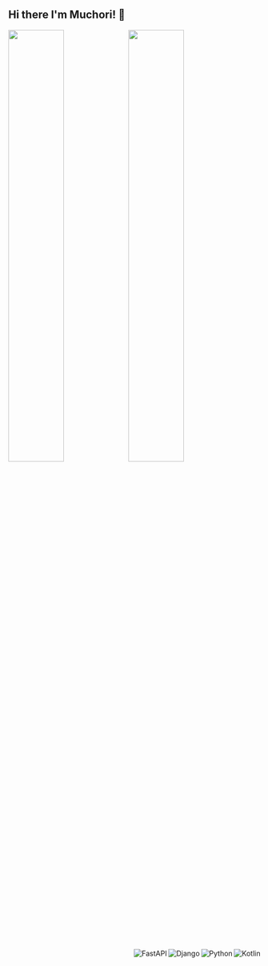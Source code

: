 ## Hi there I'm Muchori! 👋

<img align="left" width="47%" src="https://github-readme-stats.vercel.app/api?username=anuraghazra&show_icons=true&theme=radical"/>
<img  width="47%" src="https://github-readme-stats.vercel.app/api/top-langs/?username=Muchori&layout=compact"/>



<img align="right" alt="Kotlin" src="https://img.shields.io/badge/kotlin-%230095D5.svg?style=for-the-badge&logo=kotlin&logoColor=white"/>
<img align="right" alt="Python" src="https://img.shields.io/badge/python-3670A0?style=for-the-badge&logo=python&logoColor=ffdd54"/>
<img align="right" alt="Django" src="https://img.shields.io/badge/django-%23092E20.svg?style=for-the-badge&logo=django&logoColor=white" />
<img align="right" alt="FastAPI" src="https://img.shields.io/badge/FastAPI-005571?style=for-the-badge&logo=fastapi"/>

